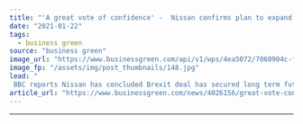 ```yaml
---
title: "'A great vote of confidence' -  Nissan confirms plan to expand UK electric vehicle manufacturing"
date: "2021-01-22"
tags: 
  - business green
source: "business green"
image_url: "https://www.businessgreen.com/api/v1/wps/4ea5072/7060904c-f40a-450d-a6bc-81225c6a07e6/1/nissan-leaf-production-185x114.jpg"
image_fp: "/assets/img/post_thumbnails/148.jpg"
lead: "
 BBC reports Nissan has concluded Brexit deal has secured long term future for Sunderland factory ..."
article_url: "https://www.businessgreen.com/news/4026156/great-vote-confidence-nissan-confirms-plan-expand-uk-electric-vehicle-manufacturing"
---
```


---
